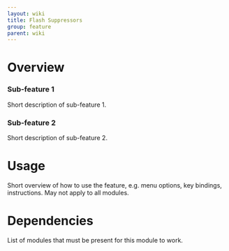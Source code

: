 ```yaml
---
layout: wiki
title: Flash Suppressors
group: feature
parent: wiki
---
```


# Overview

### Sub-feature 1
Short description of sub-feature 1.

### Sub-feature 2
Short description of sub-feature 2.


# Usage

Short overview of how to use the feature, e.g. menu options, key bindings, 
instructions. May not apply to all modules.


# Dependencies

List of modules that must be present for this module to work.
